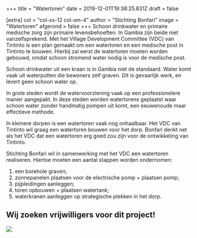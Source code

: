 +++
title = "Watertoren"
date = 2019-12-01T19:38:25.831Z
draft = false

[extra]
col = "col-xs-12 col-sm-4"
author = "Stichting Bonfari"
image = "Watertoren"
afgerond = false
+++
Schoon drinkwater en primaire medische zorg zijn primaire levensbehoeften. In Gambia zijn beide niet vanzelfsprekend. Met het Village Development Committee (VDC) van Tintinto is een plan gemaakt om een watertoren en een medische post in Tintinto te bouwen. Hierbij zal eerst de watertoren moeten worden gebouwd, omdat schoon stromend water nodig is voor de medische post. 

Schoon drinkwater uit een kraan is in Gambia niet de standaard. Water komt vaak uit waterputten die bewoners zelf graven. Dit is gevaarlijk werk, en levert geen schoon water op.

In grote steden wordt de watervoorziening vaak op een professionelere manier aangepakt. In deze steden worden watertorens geplaatst waar schoon water zonder handmatig pompen uit komt, een eeuwenoude maar effectieve methode. 

In kleinere dorpen is een watertoren vaak nog onhaalbaar. Het VDC van Tintinto wil graag een watertoren bouwen voor het dorp. Bonfari denkt net als het VDC dat een watertoren erg goed zou zijn voor de ontwikkeling van Tintinto. 

Stichting Bonfari wil in samenwerking met het VDC een watertoren realiseren. Hiertoe moeten een aantal stappen worden ondernomen: 

1. een borehole graven;
2. zonnepanelen plaatsen voor de electrische pomp + plaatsen pomp; 
3. pijpleidingen aanleggen;
4. toren opbouwen + plaatsen watertank; 
5. waterkranen aanleggen op strategische plekken in het dorp. 

## Wij zoeken vrijwilligers voor dit project!

![](https://res.cloudinary.com/bonfari/image/upload/c_fill,f_auto,q_auto,w_1024/v1626891064/watertorenvrijwilliger.png)